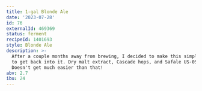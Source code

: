 ```yaml
---
title: 1-gal Blonde Ale
date: '2023-07-28'
id: 76
externalId: 469369
status: ferment
recipeId: 1401693
style: Blonde Ale
description: >-
  After a couple months away from brewing, I decided to make this simple recipe
  to get back into it. Dry malt extract, Cascade hops, and Safale US-05 yeast.
  Doesn't get much easier than that!
abv: 2.7
ibu: 24
---
```

